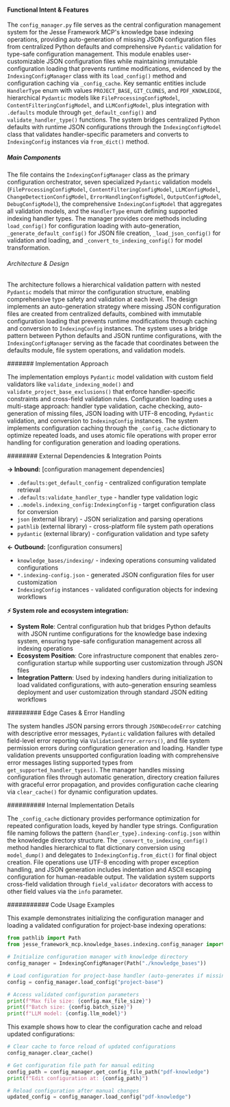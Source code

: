<!-- CACHE_METADATA_START -->
<!-- Source File: {PROJECT_ROOT}/jesse-framework-mcp/jesse_framework_mcp/knowledge_bases/indexing/config_manager.py -->
<!-- Cached On: 2025-07-05T20:32:35.253495 -->
<!-- Source Modified: 2025-07-05T20:01:57.484013 -->
<!-- Cache Version: 1.0 -->
<!-- CACHE_METADATA_END -->

#### Functional Intent & Features

The `config_manager.py` file serves as the central configuration management system for the Jesse Framework MCP's knowledge base indexing operations, providing auto-generation of missing JSON configuration files from centralized Python defaults and comprehensive `Pydantic` validation for type-safe configuration management. This module enables user-customizable JSON configuration files while maintaining immutable configuration loading that prevents runtime modifications, evidenced by the `IndexingConfigManager` class with its `load_config()` method and configuration caching via `_config_cache`. Key semantic entities include `HandlerType` enum with values `PROJECT_BASE`, `GIT_CLONES`, and `PDF_KNOWLEDGE`, hierarchical `Pydantic` models like `FileProcessingConfigModel`, `ContentFilteringConfigModel`, and `LLMConfigModel`, plus integration with `.defaults` module through `get_default_config()` and `validate_handler_type()` functions. The system bridges centralized Python defaults with runtime JSON configurations through the `IndexingConfigModel` class that validates handler-specific parameters and converts to `IndexingConfig` instances via `from_dict()` method.

##### Main Components

The file contains the `IndexingConfigManager` class as the primary configuration orchestrator, seven specialized `Pydantic` validation models (`FileProcessingConfigModel`, `ContentFilteringConfigModel`, `LLMConfigModel`, `ChangeDetectionConfigModel`, `ErrorHandlingConfigModel`, `OutputConfigModel`, `DebugConfigModel`), the comprehensive `IndexingConfigModel` that aggregates all validation models, and the `HandlerType` enum defining supported indexing handler types. The manager provides core methods including `load_config()` for configuration loading with auto-generation, `_generate_default_config()` for JSON file creation, `_load_json_config()` for validation and loading, and `_convert_to_indexing_config()` for model transformation.

###### Architecture & Design

The architecture follows a hierarchical validation pattern with nested `Pydantic` models that mirror the configuration structure, enabling comprehensive type safety and validation at each level. The design implements an auto-generation strategy where missing JSON configuration files are created from centralized defaults, combined with immutable configuration loading that prevents runtime modifications through caching and conversion to `IndexingConfig` instances. The system uses a bridge pattern between Python defaults and JSON runtime configurations, with the `IndexingConfigManager` serving as the facade that coordinates between the defaults module, file system operations, and validation models.

####### Implementation Approach

The implementation employs `Pydantic` model validation with custom field validators like `validate_indexing_mode()` and `validate_project_base_exclusions()` that enforce handler-specific constraints and cross-field validation rules. Configuration loading uses a multi-stage approach: handler type validation, cache checking, auto-generation of missing files, JSON loading with UTF-8 encoding, `Pydantic` validation, and conversion to `IndexingConfig` instances. The system implements configuration caching through the `_config_cache` dictionary to optimize repeated loads, and uses atomic file operations with proper error handling for configuration generation and loading operations.

######## External Dependencies & Integration Points

**→ Inbound:** [configuration management dependencies]
- `.defaults:get_default_config` - centralized configuration template retrieval
- `.defaults:validate_handler_type` - handler type validation logic
- `..models.indexing_config:IndexingConfig` - target configuration class for conversion
- `json` (external library) - JSON serialization and parsing operations
- `pathlib` (external library) - cross-platform file system path operations
- `pydantic` (external library) - configuration validation and type safety

**← Outbound:** [configuration consumers]
- `knowledge_bases/indexing/` - indexing operations consuming validated configurations
- `*.indexing-config.json` - generated JSON configuration files for user customization
- `IndexingConfig` instances - validated configuration objects for indexing workflows

**⚡ System role and ecosystem integration:**
- **System Role**: Central configuration hub that bridges Python defaults with JSON runtime configurations for the knowledge base indexing system, ensuring type-safe configuration management across all indexing operations
- **Ecosystem Position**: Core infrastructure component that enables zero-configuration startup while supporting user customization through JSON files
- **Integration Pattern**: Used by indexing handlers during initialization to load validated configurations, with auto-generation ensuring seamless deployment and user customization through standard JSON editing workflows

######### Edge Cases & Error Handling

The system handles JSON parsing errors through `JSONDecodeError` catching with descriptive error messages, `Pydantic` validation failures with detailed field-level error reporting via `ValidationError.errors()`, and file system permission errors during configuration generation and loading. Handler type validation prevents unsupported configuration loading with comprehensive error messages listing supported types from `get_supported_handler_types()`. The manager handles missing configuration files through automatic generation, directory creation failures with graceful error propagation, and provides configuration cache clearing via `clear_cache()` for dynamic configuration updates.

########## Internal Implementation Details

The `_config_cache` dictionary provides performance optimization for repeated configuration loads, keyed by handler type strings. Configuration file naming follows the pattern `{handler_type}.indexing-config.json` within the knowledge directory structure. The `_convert_to_indexing_config()` method handles hierarchical to flat dictionary conversion using `model_dump()` and delegates to `IndexingConfig.from_dict()` for final object creation. File operations use UTF-8 encoding with proper exception handling, and JSON generation includes indentation and ASCII escaping configuration for human-readable output. The validation system supports cross-field validation through `field_validator` decorators with access to other field values via the `info` parameter.

########### Code Usage Examples

This example demonstrates initializing the configuration manager and loading a validated configuration for project-base indexing operations:

```python
from pathlib import Path
from jesse_framework_mcp.knowledge_bases.indexing.config_manager import IndexingConfigManager

# Initialize configuration manager with knowledge directory
config_manager = IndexingConfigManager(Path("./knowledge_bases"))

# Load configuration for project-base handler (auto-generates if missing)
config = config_manager.load_config("project-base")

# Access validated configuration parameters
print(f"Max file size: {config.max_file_size}")
print(f"Batch size: {config.batch_size}")
print(f"LLM model: {config.llm_model}")
```

This example shows how to clear the configuration cache and reload updated configurations:

```python
# Clear cache to force reload of updated configurations
config_manager.clear_cache()

# Get configuration file path for manual editing
config_path = config_manager.get_config_file_path("pdf-knowledge")
print(f"Edit configuration at: {config_path}")

# Reload configuration after manual changes
updated_config = config_manager.load_config("pdf-knowledge")
```